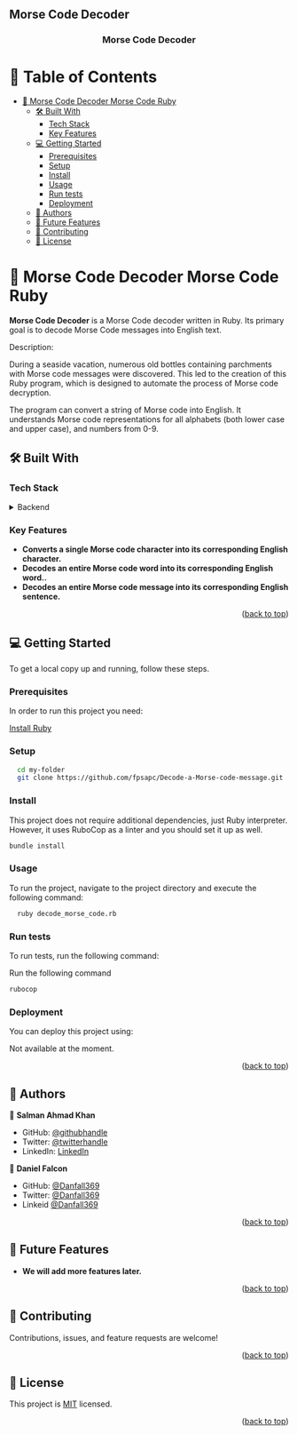 ## Morse Code Decoder

<a name="readme-top"></a>
<div align="center">
  <h3><b>Morse Code Decoder</b></h3>
</div>

# 📗 Table of Contents

- [📖 Morse Code Decoder Morse Code Ruby](#-morse-code-decoder-morse-code-ruby)
  - [🛠 Built With ](#-built-with-)
    - [Tech Stack ](#tech-stack-)
    - [Key Features ](#key-features-)
  - [💻 Getting Started ](#-getting-started-)
    - [Prerequisites](#prerequisites)
    - [Setup](#setup)
    - [Install](#install)
    - [Usage](#usage)
    - [Run tests](#run-tests)
    - [Deployment](#deployment)
  - [👥 Authors ](#-authors-)
  - [🔭 Future Features ](#-future-features-)
  - [🤝 Contributing ](#-contributing-)
  - [📝 License ](#-license-)

# 📖 Morse Code Decoder <a name="about-project">Morse Code Ruby</a>

**Morse Code Decoder** is a Morse Code decoder written in Ruby. Its primary goal is to decode Morse Code messages into English text.

Description:

During a seaside vacation, numerous old bottles containing parchments with Morse code messages were discovered. This led to the creation of this Ruby program, which is designed to automate the process of Morse code decryption.

The program can convert a string of Morse code into English. It understands Morse code representations for all alphabets (both lower case and upper case), and numbers from 0-9.

## 🛠 Built With <a name="built-with"></a>

### Tech Stack <a name="tech-stack"></a>

<details>
<summary>Backend</summary>
  <ul>
    <li><a href="https://www.postgresql.org/">Ruby</a></li>
  </ul>
</details>

### Key Features <a name="key-features"></a>

- **Converts a single Morse code character into its corresponding English character.**
- **Decodes an entire Morse code word into its corresponding English word..**
- **Decodes an entire Morse code message into its corresponding English sentence.**

<p align="right">(<a href="#readme-top">back to top</a>)</p>


## 💻 Getting Started <a name="getting-started"></a>

To get a local copy up and running, follow these steps.

### Prerequisites

In order to run this project you need:

[Install Ruby](https://www.ruby-lang.org/en/documentation/installation/)

### Setup

```sh
  cd my-folder
  git clone https://github.com/fpsapc/Decode-a-Morse-code-message.git
```

### Install

This project does not require additional dependencies, just Ruby interpreter. However, it uses RuboCop as a linter and you should set it up as well.

```sh
bundle install
```

### Usage

To run the project, navigate to the project directory and execute the following command:

```sh
  ruby decode_morse_code.rb
```

### Run tests

To run tests, run the following command:

Run the following command
```sh
rubocop
```

### Deployment

You can deploy this project using:

Not available at the moment.

<p align="right">(<a href="#readme-top">back to top</a>)</p>


## 👥 Authors <a name="authors"></a>


👤 **Salman Ahmad Khan**

- GitHub: [@githubhandle](https://github.com/fpsapc)
- Twitter: [@twitterhandle](https://twitter.com/fpsapc)
- LinkedIn: [LinkedIn](https://linkedin.com/in/salman-ahmad1987 )



👤 **Daniel Falcon**

- GitHub: [@Danfall369](https://github.com/Danfall369)
- Twitter: [@Danfall369](https://twitter.com/Danfall369)
- Linkeid [@Danfall369](https://www.linkedin.com/in/danfall369/)

<p align="right">(<a href="#readme-top">back to top</a>)</p>

## 🔭 Future Features <a name="future-features"></a>

- **We will add more features later.**

<p align="right">(<a href="#readme-top">back to top</a>)</p>

## 🤝 Contributing <a name="contributing"></a>

Contributions, issues, and feature requests are welcome!

<p align="right">(<a href="#readme-top">back to top</a>)</p>

## 📝 License <a name="license"></a>

This project is [MIT](./LICENSE) licensed.

<p align="right">(<a href="#readme-top">back to top</a>)</p>